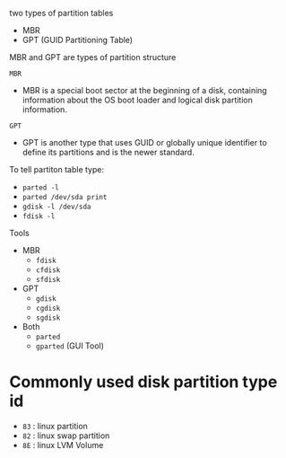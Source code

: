 two types of partition tables
* MBR
* GPT (GUID Partitioning Table)

MBR and GPT are types of partition structure

`MBR`
* MBR is a special boot sector at the beginning of a disk, containing information about the OS boot loader and logical disk partition information.

`GPT`
* GPT is another type that uses GUID or globally unique identifier to define its partitions and is the newer standard.

To tell partiton table type:
* `parted -l`
* `parted /dev/sda print`
* `gdisk -l /dev/sda`
* `fdisk -l`

Tools
* MBR
  * `fdisk`
  * `cfdisk`
  * `sfdisk`
* GPT
  * `gdisk`
  * `cgdisk`
  * `sgdisk`
* Both
  * `parted`
  * `gparted` (GUI Tool)

# Commonly used disk partition type id
- `83` : linux partition
- `82` : linux swap partition
- `8E` : linux LVM Volume
